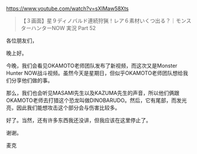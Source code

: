 https://www.youtube.com/watch?v=sXIMaw58Xts

> 【３画面】星９ディノバルド連続狩猟！レア６素材いくつ出る？｜モンスターハンターNOW 実況 Part 52

各位朋友们，

晚上好。

今晚，我们会看见OKAMOTO老师团队发布了新视频，而这次又是Monster Hunter NOW战斗视频。虽然今天是星期日，但似乎OKAMOTO老师团队想给我们分享他们做的事。

那么，我们也会听见MASAMI先生以及KAZUMA先生的声音，所以他们俩跟OKAMOTO老师去打猎这个恐龙叫做DINOBARUDO。然后，它有尾部，而发光亮，因此我们能想攻击这个部分会与伤害比较多。

好了。当然，还有许多东西我还没讲，但我应该在这里停止了。

谢谢。

麦克
